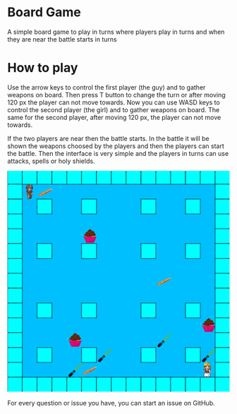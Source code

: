 # Board Game

A simple board game to play in turns where players play in turns and when they are near the battle starts in turns

# How to play

Use the arrow keys to control the first player (the guy) and to gather weapons on board. Then press T button to change the turn or after moving 120 px the player can not move towards. Now you can use WASD keys to control the second player (the girl) and to gather weapons on board. The same for the second player, after moving 120 px, the player can not move towards. 

If the two players are near then the battle starts. In the battle it will be shown the weapons choosed by the players and then the players can start the battle. Then the interface is very simple and the players in turns can use attacks, spells or holy shields.

<img src="https://github.com/dkapexhiu/board-game/blob/master/img/screenshot.png">

For every question or issue you have, you can start an issue on GitHub.

